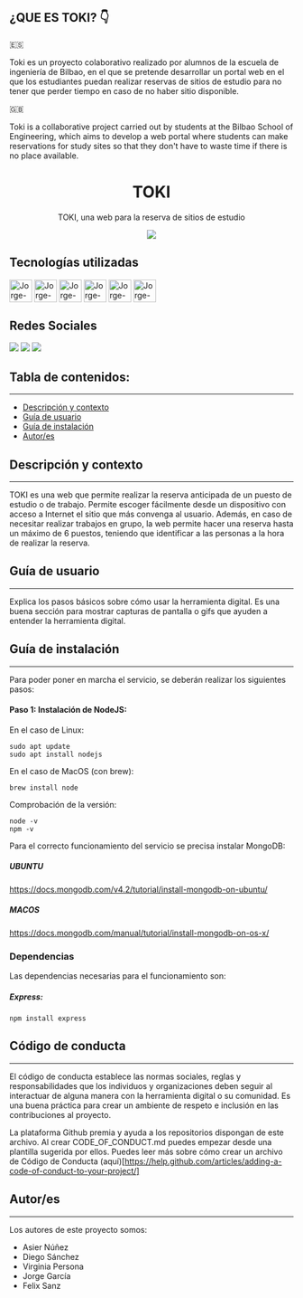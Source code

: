 ## ¿QUE ES TOKI? 👇
🇪🇸

Toki es un proyecto colaborativo realizado por alumnos de la escuela de ingeniería de Bilbao, en el que se pretende desarrollar un portal web en el que los estudiantes puedan realizar reservas de sitios de estudio para no tener que perder tiempo en caso de no haber sitio disponible.

🇬🇧

Toki is a collaborative project carried out by students at the Bilbao School of Engineering, which aims to develop a web portal where students can make reservations for study sites so that they don't have to waste time if there is no place available.

<h1 align="center"> TOKI</h1>
<p align="center"> TOKI, una web para la reserva de sitios de estudio</p>
<p align="center"><img src="https://i.imgur.com/5xXSPlF.png"/></p> 

## Tecnologías utilizadas

<div style="display: incline_block"><cbr>
  <img align="center" alt="Jorge-C" heigth ="30" width="40" src="https://img.icons8.com/color/48/000000/html-5--v1.png"/>
  <img align="center" alt="Jorge-C" heigth ="30" width="40" src="https://img.icons8.com/color/48/000000/javascript--v1.png"/>
  <img align="center" alt="Jorge-C" heigth ="30" width="40" src="https://img.icons8.com/color/48/000000/nodejs.png"/>
  <img align="center" alt="Jorge-Java" heigth ="30" width="40" src="https://cdn.jsdelivr.net/gh/devicons/devicon/icons/java/java-original.svg"/>
  <img align="center" alt="Jorge-C" heigth ="30" width="40" src="https://img.icons8.com/color/48/000000/mongodb.png"/>
  <img align="center" alt="Jorge-C" heigth ="30" width="40" src="https://cdn.jsdelivr.net/gh/devicons/devicon/icons/docker/docker-original-wordmark.svg" />

  </div>
  
## Redes Sociales
  <p align ="left">
    
<img src="https://img.icons8.com/color/48/000000/linkedin.png"/></a>
<img src="https://img.icons8.com/color/48/000000/instagram-new--v1.png"/></a>
<img src="https://img.icons8.com/color/48/000000/gmail-new.png"/>


## Tabla de contenidos:
---

- [Descripción y contexto](#descripción-y-contexto)
- [Guía de usuario](#guía-de-usuario)
- [Guía de instalación](#guía-de-instalación)
- [Autor/es](#autores)

## Descripción y contexto
---
TOKI es una web que permite realizar la reserva anticipada de un puesto de estudio o de trabajo. Permite escoger fácilmente desde un dispositivo con acceso a Internet el sitio que más convenga al usuario. Además, en caso de necesitar realizar trabajos en grupo, la web permite hacer una reserva hasta un máximo de 6 puestos, teniendo que identificar a las personas a la hora de realizar la reserva.

## Guía de usuario
---
Explica los pasos básicos sobre cómo usar la herramienta digital. Es una buena sección para mostrar capturas de pantalla o gifs que ayuden a entender la herramienta digital.
 	
## Guía de instalación
---
Para poder poner en marcha el servicio, se deberán realizar los siguientes pasos:
 #### Paso 1: Instalación de NodeJS:
 En el caso de Linux:

    sudo apt update
    sudo apt install nodejs

En el caso de MacOS (con brew):
 
    brew install node

Comprobación de la versión:
 
    node -v
    npm -v

 
  Para el correcto funcionamiento del servicio se precisa instalar MongoDB: 
  
  ##### UBUNTU
  https://docs.mongodb.com/v4.2/tutorial/install-mongodb-on-ubuntu/
  
  ##### MACOS
  
  https://docs.mongodb.com/manual/tutorial/install-mongodb-on-os-x/
 
  
### Dependencias
  
Las dependencias necesarias para el funcionamiento son:
  
  ##### Express:
  
    npm install express




## Código de conducta 
---
El código de conducta establece las normas sociales, reglas y responsabilidades que los individuos y organizaciones deben seguir al interactuar de alguna manera con la herramienta digital o su comunidad. Es una buena práctica para crear un ambiente de respeto e inclusión en las contribuciones al proyecto. 

La plataforma Github premia y ayuda a los repositorios dispongan de este archivo. Al crear CODE_OF_CONDUCT.md puedes empezar desde una plantilla sugerida por ellos. Puedes leer más sobre cómo crear un archivo de Código de Conducta (aquí)[https://help.github.com/articles/adding-a-code-of-conduct-to-your-project/]

## Autor/es
---
Los autores de este proyecto somos:
- Asier Núñez
- Diego Sánchez
- Virginia Persona
- Jorge García
- Felix Sanz
